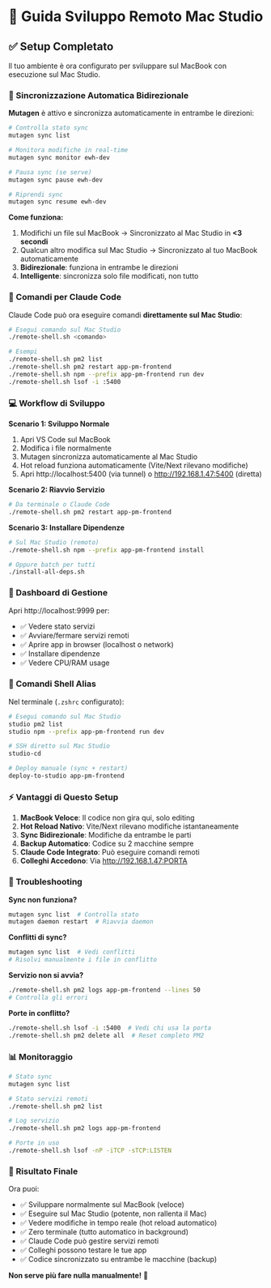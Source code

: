 # 🚀 Guida Sviluppo Remoto Mac Studio

## ✅ Setup Completato

Il tuo ambiente è ora configurato per sviluppare sul MacBook con esecuzione sul Mac Studio.

### 🔄 Sincronizzazione Automatica Bidirezionale

**Mutagen** è attivo e sincronizza automaticamente in entrambe le direzioni:

```bash
# Controlla stato sync
mutagen sync list

# Monitora modifiche in real-time
mutagen sync monitor ewh-dev

# Pausa sync (se serve)
mutagen sync pause ewh-dev

# Riprendi sync
mutagen sync resume ewh-dev
```

**Come funziona:**
1. Modifichi un file sul MacBook → Sincronizzato al Mac Studio in **<3 secondi**
2. Qualcun altro modifica sul Mac Studio → Sincronizzato al tuo MacBook automaticamente
3. **Bidirezionale**: funziona in entrambe le direzioni
4. **Intelligente**: sincronizza solo file modificati, non tutto

### 🎯 Comandi per Claude Code

Claude Code può ora eseguire comandi **direttamente sul Mac Studio**:

```bash
# Esegui comando sul Mac Studio
./remote-shell.sh <comando>

# Esempi
./remote-shell.sh pm2 list
./remote-shell.sh pm2 restart app-pm-frontend
./remote-shell.sh npm --prefix app-pm-frontend run dev
./remote-shell.sh lsof -i :5400
```

### 💻 Workflow di Sviluppo

**Scenario 1: Sviluppo Normale**
1. Apri VS Code sul MacBook
2. Modifica i file normalmente
3. Mutagen sincronizza automaticamente al Mac Studio
4. Hot reload funziona automaticamente (Vite/Next rilevano modifiche)
5. Apri http://localhost:5400 (via tunnel) o http://192.168.1.47:5400 (diretta)

**Scenario 2: Riavvio Servizio**
```bash
# Da terminale o Claude Code
./remote-shell.sh pm2 restart app-pm-frontend
```

**Scenario 3: Installare Dipendenze**
```bash
# Sul Mac Studio (remoto)
./remote-shell.sh npm --prefix app-pm-frontend install

# Oppure batch per tutti
./install-all-deps.sh
```

### 📱 Dashboard di Gestione

Apri http://localhost:9999 per:
- ✅ Vedere stato servizi
- ✅ Avviare/fermare servizi remoti
- ✅ Aprire app in browser (localhost o network)
- ✅ Installare dipendenze
- ✅ Vedere CPU/RAM usage

### 🔧 Comandi Shell Alias

Nel terminale (`.zshrc` configurato):

```bash
# Esegui comando sul Mac Studio
studio pm2 list
studio npm --prefix app-pm-frontend run dev

# SSH diretto sul Mac Studio
studio-cd

# Deploy manuale (sync + restart)
deploy-to-studio app-pm-frontend
```

### ⚡ Vantaggi di Questo Setup

1. **MacBook Veloce**: Il codice non gira qui, solo editing
2. **Hot Reload Nativo**: Vite/Next rilevano modifiche istantaneamente
3. **Sync Bidirezionale**: Modifiche da entrambe le parti
4. **Backup Automatico**: Codice su 2 macchine sempre
5. **Claude Code Integrato**: Può eseguire comandi remoti
6. **Colleghi Accedono**: Via http://192.168.1.47:PORTA

### 🐛 Troubleshooting

**Sync non funziona?**
```bash
mutagen sync list  # Controlla stato
mutagen daemon restart  # Riavvia daemon
```

**Conflitti di sync?**
```bash
mutagen sync list  # Vedi conflitti
# Risolvi manualmente i file in conflitto
```

**Servizio non si avvia?**
```bash
./remote-shell.sh pm2 logs app-pm-frontend --lines 50
# Controlla gli errori
```

**Porte in conflitto?**
```bash
./remote-shell.sh lsof -i :5400  # Vedi chi usa la porta
./remote-shell.sh pm2 delete all  # Reset completo PM2
```

### 📊 Monitoraggio

```bash
# Stato sync
mutagen sync list

# Stato servizi remoti
./remote-shell.sh pm2 list

# Log servizio
./remote-shell.sh pm2 logs app-pm-frontend

# Porte in uso
./remote-shell.sh lsof -nP -iTCP -sTCP:LISTEN
```

### 🎉 Risultato Finale

Ora puoi:
- ✅ Sviluppare normalmente sul MacBook (veloce)
- ✅ Eseguire sul Mac Studio (potente, non rallenta il Mac)
- ✅ Vedere modifiche in tempo reale (hot reload automatico)
- ✅ Zero terminale (tutto automatico in background)
- ✅ Claude Code può gestire servizi remoti
- ✅ Colleghi possono testare le tue app
- ✅ Codice sincronizzato su entrambe le macchine (backup)

**Non serve più fare nulla manualmente!** 🚀
